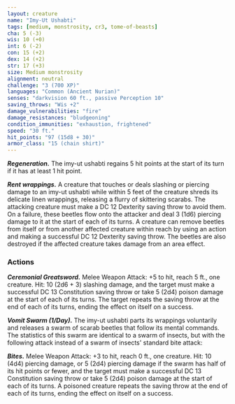 ```yaml
---
layout: creature
name: "Imy-Ut Ushabti"
tags: [medium, monstrosity, cr3, tome-of-beasts]
cha: 5 (-3)
wis: 10 (+0)
int: 6 (-2)
con: 15 (+2)
dex: 14 (+2)
str: 17 (+3)
size: Medium monstrosity
alignment: neutral
challenge: "3 (700 XP)"
languages: "Common (Ancient Nurian)"
senses: "darkvision 60 ft., passive Perception 10"
saving_throws: "Wis +2"
damage_vulnerabilities: "fire"
damage_resistances: "bludgeoning"
condition_immunities: "exhaustion, frightened"
speed: "30 ft."
hit_points: "97 (15d8 + 30)"
armor_class: "15 (chain shirt)"
---
```


***Regeneration.*** The imy-ut ushabti regains 5 hit points at the start of its turn if it has at least 1 hit point.

***Rent wrappings.*** A creature that touches or deals slashing or piercing damage to an imy-ut ushabti while within 5 feet of the creature shreds its delicate linen wrappings, releasing a flurry of skittering scarabs. The attacking creature must make a DC 12 Dexterity saving throw to avoid them. On a failure, these beetles flow onto the attacker and deal 3 (1d6) piercing damage to it at the start of each of its turns. A creature can remove beetles from itself or from another affected creature within reach by using an action and making a successful DC 12 Dexterity saving throw. The beetles are also destroyed if the affected creature takes damage from an area effect.

### Actions

***Ceremonial Greatsword.*** Melee Weapon Attack: +5 to hit, reach 5 ft., one creature. Hit: 10 (2d6 + 3) slashing damage, and the target must make a successful DC 13 Constitution saving throw or take 5 (2d4) poison damage at the start of each of its turns. The target repeats the saving throw at the end of each of its turns, ending the effect on itself on a success.

***Vomit Swarm (1/Day).*** The imy-ut ushabti parts its wrappings voluntarily and releases a swarm of scarab beetles that follow its mental commands. The statistics of this swarm are identical to a swarm of insects, but with the following attack instead of a swarm of insects' standard bite attack:

***Bites.***  Melee Weapon Attack: +3 to hit, reach 0 ft., one creature. Hit: 10 (4d4) piercing damage, or 5 (2d4) piercing damage if the swarm has half of its hit points or fewer, and the target must make a successful DC 13 Constitution saving throw or take 5 (2d4) poison damage at the start of each of its turns. A poisoned creature repeats the saving throw at the end of each of its turns, ending the effect on itself on a success.

